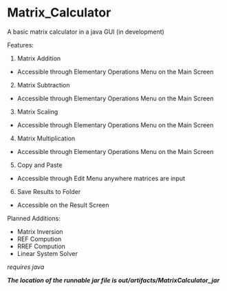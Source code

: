 # Matrix_Calculator
A basic matrix calculator in a java GUI (in development)

Features: 
1) Matrix Addition
- Accessible through Elementary Operations Menu on the Main Screen

2) Matrix Subtraction
- Accessible through Elementary Operations Menu on the Main Screen

3) Matrix Scaling
- Accessible through Elementary Operations Menu on the Main Screen

4) Matrix Multiplication
- Accessible through Elementary Operations Menu on the Main Screen

5) Copy and Paste
- Accessible through Edit Menu anywhere matrices are input

6) Save Results to Folder
- Accessible on the Result Screen



Planned Additions: 
- Matrix Inversion
- REF Compution
- RREF Compution
- Linear System Solver

*requires java*

***The location of the runnable jar file is out/artifacts/MatrixCalculator_jar***
